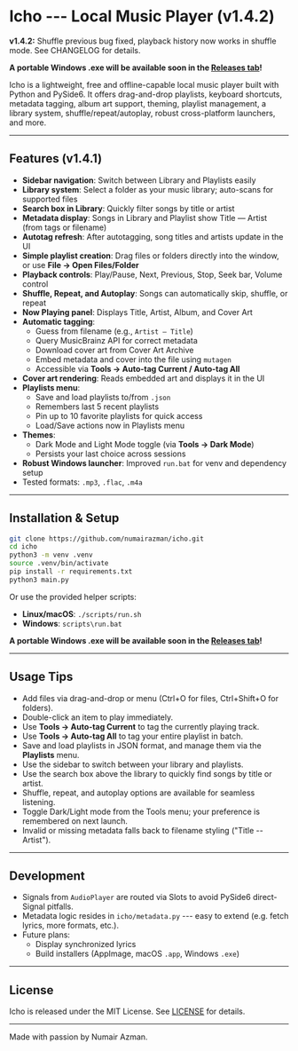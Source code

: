 # Icho --- Local Music Player (v1.4.2)

**v1.4.2:** Shuffle previous bug fixed, playback history now works in shuffle mode. See CHANGELOG for details.

**A portable Windows .exe will be available soon in the [Releases tab](https://github.com/numairazman/icho/releases)!**

Icho is a lightweight, free and offline-capable local music player built
with Python and PySide6. It offers drag-and-drop playlists, keyboard
shortcuts, metadata tagging, album art support, theming, playlist management,
a library system, shuffle/repeat/autoplay, robust cross-platform launchers, and more.

---

## Features (v1.4.1)

- **Sidebar navigation**: Switch between Library and Playlists easily
- **Library system**: Select a folder as your music library; auto-scans for supported files
- **Search box in Library**: Quickly filter songs by title or artist
- **Metadata display**: Songs in Library and Playlist show Title — Artist (from tags or filename)
- **Autotag refresh**: After autotagging, song titles and artists update in the UI
- **Simple playlist creation**: Drag files or folders directly into
  the window, or use **File → Open Files/Folder**
- **Playback controls**: Play/Pause, Next, Previous, Stop, Seek bar,
  Volume control
- **Shuffle, Repeat, and Autoplay**: Songs can automatically skip, shuffle, or repeat
- **Now Playing panel**: Displays Title, Artist, Album, and Cover Art
- **Automatic tagging**:
  - Guess from filename (e.g., `Artist – Title`)
  - Query MusicBrainz API for correct metadata
  - Download cover art from Cover Art Archive
  - Embed metadata and cover into the file using `mutagen`
  - Accessible via **Tools → Auto-tag Current / Auto-tag All**
- **Cover art rendering**: Reads embedded art and displays it in the
  UI
- **Playlists menu**:
  - Save and load playlists to/from `.json`
  - Remembers last 5 recent playlists
  - Pin up to 10 favorite playlists for quick access
  - Load/Save actions now in Playlists menu
- **Themes**:
  - Dark Mode and Light Mode toggle (via **Tools → Dark Mode**)
  - Persists your last choice across sessions
- **Robust Windows launcher**: Improved `run.bat` for venv and dependency setup
- Tested formats: `.mp3`, `.flac`, `.m4a`

---

## Installation & Setup

```bash
git clone https://github.com/numairazman/icho.git
cd icho
python3 -m venv .venv
source .venv/bin/activate
pip install -r requirements.txt
python3 main.py
```

Or use the provided helper scripts:

- **Linux/macOS**: `./scripts/run.sh`
- **Windows**: `scripts\run.bat`

**A portable Windows .exe will be available soon in the [Releases tab](https://github.com/numairazman/icho/releases)!**

---

## Usage Tips

- Add files via drag-and-drop or menu (Ctrl+O for files, Ctrl+Shift+O
  for folders).
- Double-click an item to play immediately.
- Use **Tools → Auto-tag Current** to tag the currently playing track.
- Use **Tools → Auto-tag All** to tag your entire playlist in batch.
- Save and load playlists in JSON format, and manage them via the **Playlists** menu.
- Use the sidebar to switch between your library and playlists.
- Use the search box above the library to quickly find songs by title or artist.
- Shuffle, repeat, and autoplay options are available for seamless listening.
- Toggle Dark/Light mode from the Tools menu; your preference is remembered on next launch.
- Invalid or missing metadata falls back to filename styling ("Title -- Artist").

---

## Development

- Signals from `AudioPlayer` are routed via Slots to avoid PySide6
  direct-Signal pitfalls.
- Metadata logic resides in `icho/metadata.py` --- easy to extend
  (e.g. fetch lyrics, more formats, etc.).
- Future plans:
  - Display synchronized lyrics
  - Build installers (AppImage, macOS `.app`, Windows `.exe`)

---

## License

Icho is released under the MIT License. See [LICENSE](LICENSE) for
details.

---

Made with passion by Numair Azman.
